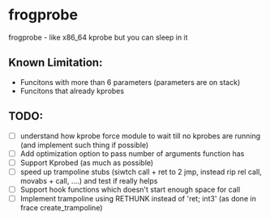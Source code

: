 # frogprobe
frogprobe - like x86_64 kprobe but you can sleep in it

## Known Limitation:
- Funcitons with more than 6 parameters (parameters are on stack)
- Funcitons that already kprobes

## TODO:
- [ ] understand how kprobe force module to wait till no kprobes are running (and
      implement such thing if possible)
- [ ] Add optimization option to pass number of arguments function has
- [ ] Support Kprobed (as much as possible)
- [ ] speed up trampoline stubs (siwtch call + ret to 2 jmp, instead rip rel call, movabs + call, ....) and test if really helps
- [ ] Support hook functions which doesn't start enough space for call
- [ ] Implement trampoline using RETHUNK instead of 'ret; int3' (as done in frace create_trampoline)

